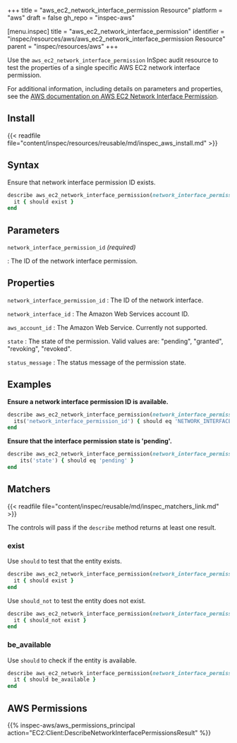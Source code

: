 +++
title = "aws_ec2_network_interface_permission Resource"
platform = "aws"
draft = false
gh_repo = "inspec-aws"

[menu.inspec]
title = "aws_ec2_network_interface_permission"
identifier = "inspec/resources/aws/aws_ec2_network_interface_permission Resource"
parent = "inspec/resources/aws"
+++

Use the `aws_ec2_network_interface_permission` InSpec audit resource to test the properties of a single specific AWS EC2 network interface permission.

For additional information, including details on parameters and properties, see the [AWS documentation on AWS EC2 Network Interface Permission](https://docs.aws.amazon.com/AWSCloudFormation/latest/UserGuide/aws-resource-ec2-networkinterfacepermission.html).

## Install

{{< readfile file="content/inspec/resources/reusable/md/inspec_aws_install.md" >}}

## Syntax

Ensure that network interface permission ID exists.

```ruby
describe aws_ec2_network_interface_permission(network_interface_permission_id: 'NETWORK_INTERFACE_PERMISSION_ID') do
  it { should exist }
end
```

## Parameters

`network_interface_permission_id` _(required)_

: The ID of the network interface permission.

## Properties

`network_interface_permission_id`
: The ID of the network interface.

`network_interface_id`
: The Amazon Web Services account ID.

`aws_account_id`
: The Amazon Web Service. Currently not supported.

`state`
: The state of the permission.  Valid values are: "pending", "granted", "revoking", "revoked".

`status_message`
: The status message of the permission state.

## Examples

**Ensure a network interface permission ID is available.**

```ruby
describe aws_ec2_network_interface_permission(network_interface_permission_id: 'NETWORK_INTERFACE_PERMISSION_ID') do
  its('network_interface_permission_id') { should eq 'NETWORK_INTERFACE_PERMISSION_ID' }
end
```

**Ensure that the interface permission state is 'pending'.**

```ruby
describe aws_ec2_network_interface_permission(network_interface_permission_id: 'NETWORK_INTERFACE_PERMISSION_ID') do
    its('state') { should eq 'pending' }
end
```

## Matchers

{{< readfile file="content/inspec/reusable/md/inspec_matchers_link.md" >}}

The controls will pass if the `describe` method returns at least one result.

### exist

Use `should` to test that the entity exists.

```ruby
describe aws_ec2_network_interface_permission(network_interface_permission_id: 'NETWORK_INTERFACE_PERMISSION_ID') do
  it { should exist }
end
```

Use `should_not` to test the entity does not exist.

```ruby
describe aws_ec2_network_interface_permission(network_interface_permission_id: 'NETWORK_INTERFACE_PERMISSION_ID') do
  it { should_not exist }
end
```

### be_available

Use `should` to check if the entity is available.

```ruby
describe aws_ec2_network_interface_permission(network_interface_permission_id: 'NETWORK_INTERFACE_PERMISSION_ID') do
  it { should be_available }
end
```

## AWS Permissions

{{% inspec-aws/aws_permissions_principal action="EC2:Client:DescribeNetworkInterfacePermissionsResult" %}}
